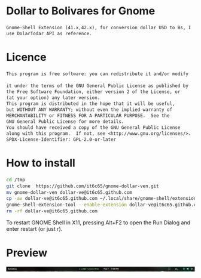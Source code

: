 # Dollar to Bolivares for Gnome
```
Gnome-Shell Extension (41.x,42.x), for conversion dollar USD to Bs, I use DolarTodar API as reference.
```

# Licence
```
This program is free software: you can redistribute it and/or modify

it under the terms of the GNU General Public License as published by
the Free Software Foundation, either version 2 of the License, or
(at your option) any later version.
This program is distributed in the hope that it will be useful,
but WITHOUT ANY WARRANTY; without even the implied warranty of
MERCHANTABILITY or FITNESS FOR A PARTICULAR PURPOSE.  See the
GNU General Public License for more details.
You should have received a copy of the GNU General Public License
along with this program.  If not, see <http://www.gnu.org/licenses/>.
SPDX-License-Identifier: GPL-2.0-or-later
```


# How to install
```bash
cd /tmp 
git clone  https://github.com/it6c65/gnome-dollar-ven.git
mv gnome-dollar-ven dollar-ve@it6c65.github.com
cp -av dollar-ve@it6c65.github.com ~/.local/share/gnome-shell/extensions/ 
gnome-shell-extension-tool --enable-extension dollar-ve@it6c65.github.com 
rm -rf dollar-ve@it6c65.github.com
```
To restart GNOME Shell in X11, pressing Alt+F2 to open the Run Dialog and enter restart (or just r).

# Preview
![image](./ext_applied.png)

